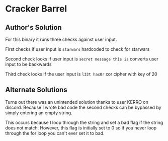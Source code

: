 # Cracker Barrel

## Author's Solution

For this binary it runs three checks against user input.

First checks if user input is `starwars`
    hardcoded to check for starwars

Second check looks if user input is `secret message this is`
    converts user input to be backwards

Third check looks if the user input is `l33t hax0r`
    xor cipher with key of 20

## Alternate Solutions

Turns out there was an unintended solution thanks to user KERRO on discord.
Because I wrote bad code the second checks can be bypassed by simply entering an empty string.

This occurs because I loop through the string and set a bad flag if the string does not match. However, this flag is initially set to 0 so if you never loop through the for loop you can't ever set it to bad.

